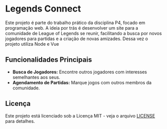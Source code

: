 # Legends Connect

Este projeto é parte do trabalho prático da disciplina P4, focado em programação web. A ideia por trás é desenvolver um site para a comunidade de League of Legends se reunir, facilitando a busca por novos jogadores para partidas e a criação de novas amizades.
Dessa vez o projeto utiliza Node e Vue

## Funcionalidades Principais

- **Busca de Jogadores:** Encontre outros jogadores com interesses semelhantes aos seus.
- **Agendamento de Partidas:** Marque jogos com outros membros da comunidade.

## Licença

Este projeto está licenciado sob a Licença MIT - veja o arquivo [LICENSE](LICENSE) para detalhes.
